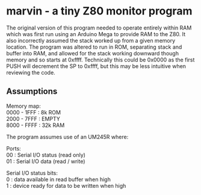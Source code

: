 # marvin - a tiny Z80 monitor program
The original version of this program needed to operate entirely within RAM which was first run using an Arduino Mega to provide RAM to the Z80. It also incorrectly assumed the stack worked up from a given memory location. The program was altered to run in ROM, separating stack and buffer into RAM, and allowed for the stack working downward though memory and so starts at 0xffff.
Technically this could be 0x0000 as the first PUSH will decrement the SP to 0xffff, but this may be less intuitive when reviewing the code.

## Assumptions

Memory map:  
0000 - 1FFF : 8k ROM  
2000 - 7FFF : EMPTY  
8000 - FFFF : 32k RAM  

The program assumes use of an UM245R where:

Ports:  
00 : Serial I/O status (read only)  
01 : Serial I/O data (read / write)   

Serial I/O status bits:  
0 : data available in read buffer when high  
1 : device ready for data to be written when high  